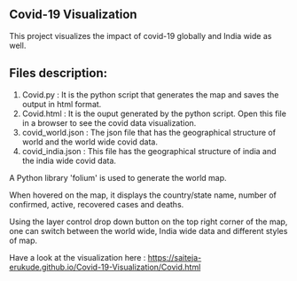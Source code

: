 ## Covid-19 Visualization

This project visualizes the impact of covid-19 globally and India wide as well.

## Files description:

1. Covid.py         :   It is the python script that generates the map and saves the output in html format.
2. Covid.html       :   It is the ouput generated by the python script. Open this file in a browser to see the covid data visualization.
3. covid_world.json :   The json file that has the geographical structure of world and the world wide covid data.
4. covid_india.json :   This file has the geographical structure of india and the india wide covid data.

A Python library 'folium' is used to generate the world map. 

When hovered on the map, it displays the country/state name, number of confirmed, active, recovered cases and deaths. 

Using the layer control drop down button on the top right corner of the map, one can switch between the world wide, India wide data and different styles of map.

Have a look at the visualization here : https://saiteja-erukude.github.io/Covid-19-Visualization/Covid.html
